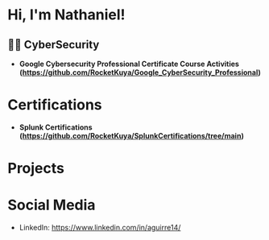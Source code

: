 <h1>Hi, I'm Nathaniel! 

<h2>👨‍💻 CyberSecurity </h2>

- <b>Google Cybersecurity Professional Certificate Course Activities (https://github.com/RocketKuya/Google_CyberSecurity_Professional)</b>

# Certifications

- <b>Splunk Certifications (https://github.com/RocketKuya/SplunkCertifications/tree/main)</b>

# Projects

# Social Media

- LinkedIn: https://www.linkedin.com/in/aguirre14/
  


